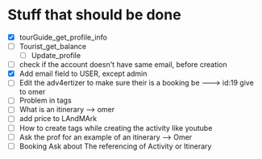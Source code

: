 # Stuff that should be done

- [x] tourGuide_get_profile_info
- [ ] Tourist_get_balance
  - [ ] Update_profile
- [ ] check if the account doesn't have same email, before creation
- [x] Add email field to USER, except admin
- [ ] Edit the adv4ertizer to make sure their is a booking be ---> id:19 give to omer
- [ ] Problem in tags
- [ ] What is an itinerary --> omer
- [ ] add price to LAndMArk
- [ ] How to create tags while creating the activity like youtube
- [ ] Ask the prof for an example of an itinerary --> Omer
- [ ] Booking Ask about The referencing of Activity or Itinerary